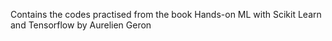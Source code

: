 Contains the codes practised from the book Hands-on ML with Scikit Learn and Tensorflow by Aurelien Geron
